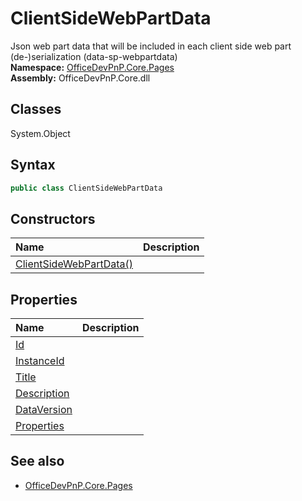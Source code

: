 # ClientSideWebPartData
Json web part data that will be included in each client side web part (de-)serialization (data-sp-webpartdata)  
**Namespace:** [OfficeDevPnP.Core.Pages](OfficeDevPnP.Core.Pages.md)  
**Assembly:** OfficeDevPnP.Core.dll  
## Classes
System.Object  
## Syntax
```C#
public class ClientSideWebPartData
```
## Constructors
|**Name**|**Description**|
|:-----|:-----|
| [ClientSideWebPartData()](ClientSideWebPartDataconstructor1details.md) | 
## Properties
|**Name**|**Description**|
|:-----|:-----|
| [Id](ClientSideWebPartData.Id.md) | 
| [InstanceId](ClientSideWebPartData.InstanceId.md) | 
| [Title](ClientSideWebPartData.Title.md) | 
| [Description](ClientSideWebPartData.Description.md) | 
| [DataVersion](ClientSideWebPartData.DataVersion.md) | 
| [Properties](ClientSideWebPartData.Properties.md) | 
## See also
- [OfficeDevPnP.Core.Pages](OfficeDevPnP.Core.Pages.md)
